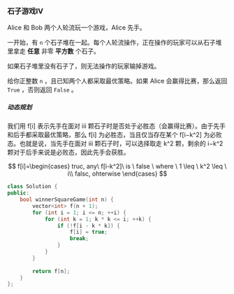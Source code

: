 ### 石子游戏IV

Alice 和 Bob 两个人轮流玩一个游戏，Alice 先手。

一开始，有 `n` 个石子堆在一起。每个人轮流操作，正在操作的玩家可以从石子堆里拿走 **任意** 非零 **平方数** 个石子。

如果石子堆里没有石子了，则无法操作的玩家输掉游戏。

给你正整数 `n` ，且已知两个人都采取最优策略。如果 Alice 会赢得比赛，那么返回 `True` ，否则返回 `False` 。



##### 动态规划

我们用 f[i] 表示先手在面对 iii 颗石子时是否处于必胜态（会赢得比赛）。由于先手和后手都采取最优策略，那么 f[i] 为必胜态，当且仅当存在某个 f[i−k^2]
为必败态。也就是说，当先手在面对 iii 颗石子时，可以选择取走 k^2
  颗，剩余的 i−k^2
  颗对于后手来说是必败态，因此先手会获胜。


$$
f[i]=\begin{cases} truc, any\ f[i-k^2]\ is \ false \ where \ 1 \leq \ k^2 \leq \ i\\
falsc, ohterwise
\end{cases}
$$


```c++
class Solution {
public:
    bool winnerSquareGame(int n) {
        vector<int> f(n + 1);
        for (int i = 1; i <= n; ++i) {
            for (int k = 1; k * k <= i; ++k) {
                if (!f[i - k * k]) {
                    f[i] = true;
                    break;
                }
            }
        }
        
        return f[n];
    }
};

```


